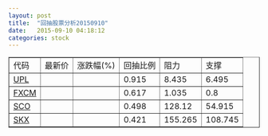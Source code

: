 ```yaml
---
layout: post
title:  "回抽股票分析20150910"
date:   2015-09-10 04:18:12
categories: stock
---
```

<script type="text/javascript">
var stockList = []
stockList.push('gb_upl');
stockList.push('gb_fxcm');
stockList.push('gb_sco');
stockList.push('gb_skx');
</script>
<table border="1">
 <tr>
 <td>代码</td>
 <td>最新价</td>
 <td>涨跌幅(%)</td>
 <td>回抽比例</td>
 <td>阻力</td>
 <td>支撑</td>
</tr>
  <tr id="upl">
  <td><a href="http://stock.finance.sina.com.cn/usstock/quotes/UPL.html" target="_blank">UPL</a></td><td></td><td></td><td>0.915</td><td>8.435</td><td>6.495</td></tr>
  <tr id="fxcm">
  <td><a href="http://stock.finance.sina.com.cn/usstock/quotes/FXCM.html" target="_blank">FXCM</a></td><td></td><td></td><td>0.617</td><td>1.035</td><td>0.8</td></tr>
  <tr id="sco">
  <td><a href="http://stock.finance.sina.com.cn/usstock/quotes/SCO.html" target="_blank">SCO</a></td><td></td><td></td><td>0.498</td><td>128.12</td><td>54.915</td></tr>
  <tr id="skx">
  <td><a href="http://stock.finance.sina.com.cn/usstock/quotes/SKX.html" target="_blank">SKX</a></td><td></td><td></td><td>0.421</td><td>155.265</td><td>108.745</td></tr>
</table>
